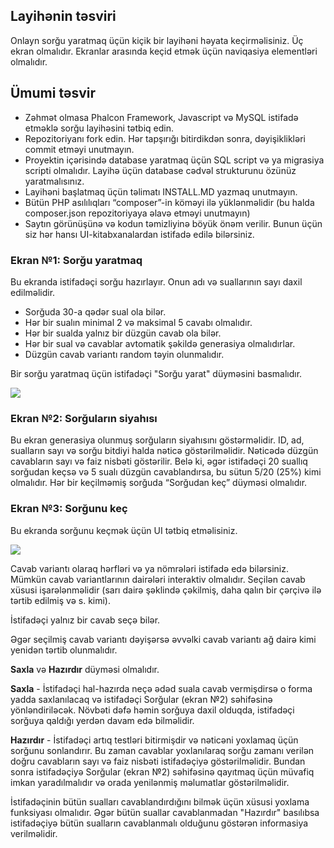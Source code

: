 ## Layihənin təsviri
Onlayn sorğu yaratmaq üçün kiçik bir layihəni həyata keçirməlisiniz. Üç ekran olmalıdır. Ekranlar arasında keçid etmək üçün naviqasiya elementləri olmalıdır. 

## Ümumi təsvir
- Zəhmət olmasa Phalcon Framework, Javascript və MySQL istifadə etməklə sorğu layihəsini tətbiq edin.
- Repozitoriyanı fork edin. Hər tapşırığı bitirdikdən sonra, dəyişiklikləri commit etməyi unutmayın.
- Proyektin içərisində database yaratmaq üçün SQL script və ya migrasiya scripti olmalıdır. Layihə üçün database cədvəl strukturunu özünüz yaratmalısınız.
- Layihəni başlatmaq üçün təlimatı INSTALL.MD yazmaq unutmayın.
- Bütün PHP asılılıqları “composer”-in köməyi ilə yüklənməlidir (bu halda composer.json repozitoriyaya əlavə etməyi unutmayın)
- Saytın görünüşünə və kodun təmizliyinə böyük önəm verilir. Bunun üçün siz hər hansı UI-kitabxanalardan istifadə edilə bilərsiniz. 
 
### Ekran №1: Sorğu yaratmaq
Bu ekranda istifadəçi sorğu hazırlayır. Onun adı və suallarının sayı daxil edilməlidir. 
- Sorğuda 30-a qədər sual ola bilər. 
- Hər bir sualın minimal 2 və maksimal 5 cavabı olmalıdır.
- Hər bir sualda yalnız bir düzgün cavab ola bilər.
- Hər bir sual və cavablar avtomatik şəkildə generasiya olmalıdırlar.
- Düzgün cavab variantı random təyin olunmalıdır.
 
Bir sorğu yaratmaq üçün istifadəçi "Sorğu yarat" düyməsini basmalıdır. 

![](https://user-images.githubusercontent.com/3234413/61618392-c9eaab80-ac7d-11e9-86f1-2842a7b584f4.png)
 
### Ekran №2: Sorğuların siyahısı
Bu ekran generasiya olunmuş sorğuların siyahısını göstərməlidir. ID, ad, sualların sayı və sorğu bitdiyi halda nəticə göstərilməlidir. Nəticədə düzgün cavabların sayı və faiz nisbəti göstərilir. Belə ki, əgər istifadəçi 20 suallıq sorğudan keçsə və 5 sualı düzgün cavablandırsa, bu sütun 5/20 (25%) kimi olmalıdır. Hər bir keçilməmiş sorğuda “Sorğudan keç” düyməsi olmalıdır.

### Ekran №3: Sorğunu keç
Bu ekranda sorğunu keçmək üçün UI tətbiq etməlisiniz. 

![](https://user-images.githubusercontent.com/3234413/61618396-ca834200-ac7d-11e9-9799-20a56ca5b6a7.png)


Cavab variantı olaraq hərfləri və ya nömrələri istifadə edə bilərsiniz. 
Mümkün cavab variantlarının dairələri interaktiv olmalıdır. 
Seçilən cavab xüsusi işarələnməlidir (sarı dairə şəklində çəkilmiş, daha qalın bir çərçivə ilə tərtib edilmiş və s. kimi). 

İstifadəçi yalnız bir cavab seçə bilər.

Əgər seçilmiş cavab variantı dəyişərsə əvvəlki cavab variantı ağ dairə kimi yenidən tərtib olunmalıdır. 

**Saxla** və **Hazırdır** düyməsi olmalıdır.

**Saxla** - İstifadəçi hal-hazırda neçə ədəd suala cavab vermişdirsə o forma yadda saxlanılacaq və istifadəçi Sorğular (ekran №2) səhifəsinə yönləndiriləcək. Növbəti dəfə həmin sorğuya daxil olduqda, istifadəçi sorğuya qaldığı yerdən davam edə bilməlidir. 

**Hazırdır** - İstifadəçi artıq testləri bitirmişdir və nəticəni yoxlamaq üçün sorğunu sonlandırır. Bu zaman cavablar yoxlanılaraq sorğu zamanı verilən doğru cavabların sayı və faiz nisbəti istifadəçiyə göstərilməlidir. Bundan sonra istifadəçiyə Sorğular (ekran №2) səhifəsinə qayıtmaq üçün müvafiq imkan yaradılmalıdır və orada yenilənmiş məlumatlar göstərilməlidir. 

İstifadəçinin bütün sualları cavablandırdığını bilmək üçün xüsusi yoxlama funksiyası olmalıdır. Əgər bütün suallar cavablanmadan "Hazırdır" basılıbsa istifadəçiyə bütün sualların cavablanmalı olduğunu göstərən informasiya verilməlidir.

